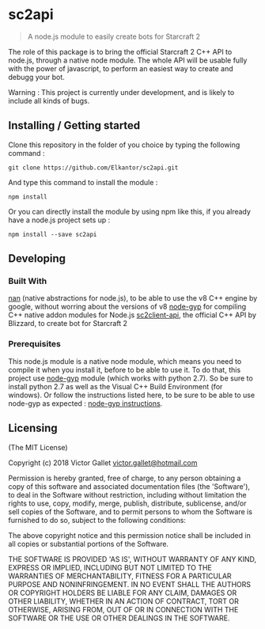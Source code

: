 # sc2api
> A node.js module to easily create bots for Starcraft 2

The role of this package is to bring the official Starcraft 2 C++ API to node.js, through a native node module.
The whole API will be usable fully with the power of javascript, to perform an easiest way to create and debugg your bot.

<aside class="warning">
Warning : This project is currently under development, and is likely to include all kinds of bugs.
</aside>

## Installing / Getting started

Clone this repository in the folder of you choice by typing the following command : 

```shell
git clone https://github.com/Elkantor/sc2api.git
```

And type this command to install the module :

```shell
npm install
```

Or you can directly install the module by using npm like this, if you already have a node.js project sets up :

```shell
npm install --save sc2api
```

## Developing

### Built With
[nan](https://github.com/nodejs/nan) (native abstractions for node.js), to be able to use the v8 C++ engine by google, without worring about the versions of v8
[node-gyp](https://github.com/nodejs/node-gyp) for compiling C++ native addon modules for Node.js
[sc2client-api](https://github.com/Blizzard/s2client-api), the official C++ API by Blizzard, to create bot for Starcraft 2

### Prerequisites

This node.js module is a native node module, which means you need to compile it when you install it, before to be able to use it.
To do that, this project use [node-gyp](https://github.com/nodejs/node-gyp) module (which works with python 2.7).
So be sure to install python 2.7 as well as the Visual C++ Build Environment (for windows). 
Or follow the instructions listed here, to be sure to be able to use node-gyp as expected : [node-gyp instructions](https://github.com/nodejs/node-gyp).

## Licensing

(The MIT License)

Copyright (c) 2018 Victor Gallet <victor.gallet@hotmail.com>

Permission is hereby granted, free of charge, to any person obtaining a copy of this software and associated documentation files (the 'Software'), to deal in the Software without restriction, including without limitation the rights to use, copy, modify, merge, publish, distribute, sublicense, and/or sell copies of the Software, and to permit persons to whom the Software is furnished to do so, subject to the following conditions:

The above copyright notice and this permission notice shall be included in all copies or substantial portions of the Software.

THE SOFTWARE IS PROVIDED 'AS IS', WITHOUT WARRANTY OF ANY KIND, EXPRESS OR IMPLIED, INCLUDING BUT NOT LIMITED TO THE WARRANTIES OF MERCHANTABILITY, FITNESS FOR A PARTICULAR PURPOSE AND NONINFRINGEMENT. IN NO EVENT SHALL THE AUTHORS OR COPYRIGHT HOLDERS BE LIABLE FOR ANY CLAIM, DAMAGES OR OTHER LIABILITY, WHETHER IN AN ACTION OF CONTRACT, TORT OR OTHERWISE, ARISING FROM, OUT OF OR IN CONNECTION WITH THE SOFTWARE OR THE USE OR OTHER DEALINGS IN THE SOFTWARE.


